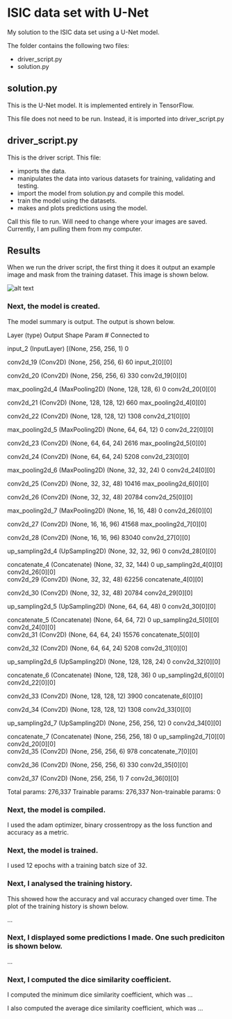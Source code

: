 # ISIC data set with U-Net
My solution to the ISIC data set using a U-Net model.

The folder contains the following two files:
* driver_script.py
* solution.py


## solution.py

This is the U-Net model. It is implemented entirely in TensorFlow.

This file does not need to be run. Instead, it is imported into driver_script.py


## driver_script.py

This is the driver script. This file:
* imports the data.
* manipulates the data into various datasets for training, validating and testing.
* import the model from solution.py and compile this model.
* train the model using the datasets.
* makes and plots predictions using the model.

Call this file to run.
Will need to change where your images are saved. Currently, I am pulling them from my computer.

## Results

When we run the driver script, the first thing it does it output an example image and mask from the training dataset.
This image is shown below.

![alt text]()

### Next, the model is created.

The model summary is output. The output is shown below.

Layer (type)                    Output Shape         Param #     Connected to                     

input_2 (InputLayer)            [(None, 256, 256, 1) 0

conv2d_19 (Conv2D)              (None, 256, 256, 6)  60          input_2[0][0]                    

conv2d_20 (Conv2D)              (None, 256, 256, 6)  330         conv2d_19[0][0]                  

max_pooling2d_4 (MaxPooling2D)  (None, 128, 128, 6)  0           conv2d_20[0][0]                  

conv2d_21 (Conv2D)              (None, 128, 128, 12) 660         max_pooling2d_4[0][0]            

conv2d_22 (Conv2D)              (None, 128, 128, 12) 1308        conv2d_21[0][0]                  

max_pooling2d_5 (MaxPooling2D)  (None, 64, 64, 12)   0           conv2d_22[0][0]                  

conv2d_23 (Conv2D)              (None, 64, 64, 24)   2616        max_pooling2d_5[0][0]            

conv2d_24 (Conv2D)              (None, 64, 64, 24)   5208        conv2d_23[0][0]                  

max_pooling2d_6 (MaxPooling2D)  (None, 32, 32, 24)   0           conv2d_24[0][0]                  

conv2d_25 (Conv2D)              (None, 32, 32, 48)   10416       max_pooling2d_6[0][0]            

conv2d_26 (Conv2D)              (None, 32, 32, 48)   20784       conv2d_25[0][0]                  

max_pooling2d_7 (MaxPooling2D)  (None, 16, 16, 48)   0           conv2d_26[0][0]                  

conv2d_27 (Conv2D)              (None, 16, 16, 96)   41568       max_pooling2d_7[0][0]            

conv2d_28 (Conv2D)              (None, 16, 16, 96)   83040       conv2d_27[0][0]                  

up_sampling2d_4 (UpSampling2D)  (None, 32, 32, 96)   0           conv2d_28[0][0]                  

concatenate_4 (Concatenate)     (None, 32, 32, 144)  0           up_sampling2d_4[0][0]            
                                                                 conv2d_26[0][0]                  
conv2d_29 (Conv2D)              (None, 32, 32, 48)   62256       concatenate_4[0][0]              

conv2d_30 (Conv2D)              (None, 32, 32, 48)   20784       conv2d_29[0][0]                  

up_sampling2d_5 (UpSampling2D)  (None, 64, 64, 48)   0           conv2d_30[0][0]                  

concatenate_5 (Concatenate)     (None, 64, 64, 72)   0           up_sampling2d_5[0][0]            
                                                                 conv2d_24[0][0]                  
conv2d_31 (Conv2D)              (None, 64, 64, 24)   15576       concatenate_5[0][0]              

conv2d_32 (Conv2D)              (None, 64, 64, 24)   5208        conv2d_31[0][0]                  

up_sampling2d_6 (UpSampling2D)  (None, 128, 128, 24) 0           conv2d_32[0][0]                  

concatenate_6 (Concatenate)     (None, 128, 128, 36) 0           up_sampling2d_6[0][0]            
                                                                 conv2d_22[0][0]                  

conv2d_33 (Conv2D)              (None, 128, 128, 12) 3900        concatenate_6[0][0]              

conv2d_34 (Conv2D)              (None, 128, 128, 12) 1308        conv2d_33[0][0]                  

up_sampling2d_7 (UpSampling2D)  (None, 256, 256, 12) 0           conv2d_34[0][0]                  

concatenate_7 (Concatenate)     (None, 256, 256, 18) 0           up_sampling2d_7[0][0]            
                                                                 conv2d_20[0][0]                  
conv2d_35 (Conv2D)              (None, 256, 256, 6)  978         concatenate_7[0][0]              

conv2d_36 (Conv2D)              (None, 256, 256, 6)  330         conv2d_35[0][0]                  

conv2d_37 (Conv2D)              (None, 256, 256, 1)  7           conv2d_36[0][0]                  

Total params: 276,337
Trainable params: 276,337
Non-trainable params: 0

### Next, the model is compiled. 

I used the adam optimizer, binary crossentropy as the loss function and accuracy as a metric.

### Next, the model is trained.

I used 12 epochs with a training batch size of 32.

### Next, I analysed the training history.

This showed how the accuracy and val accuracy changed over time. The plot of the training history is shown below.

...

### Next, I displayed some predictions I made. One such prediciton is shown below.

...

### Next, I computed the dice similarity coefficient.

I computed the minimum dice similarity coefficient, which was ...

I also computed the average dice similarity coefficient, which was ...

